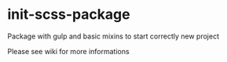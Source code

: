 # init-scss-package
Package with gulp and basic mixins to start correctly new project

Please see wiki for more informations
